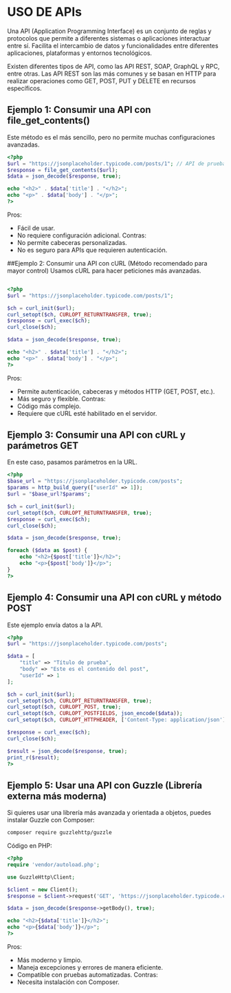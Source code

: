 # USO DE APIs

Una API (Application Programming Interface) es un conjunto de reglas y protocolos que permite a diferentes sistemas o aplicaciones interactuar entre sí. Facilita el intercambio de datos y funcionalidades entre diferentes aplicaciones, plataformas y entornos tecnológicos.

Existen diferentes tipos de API, como las API REST, SOAP, GraphQL y RPC, entre otras. Las API REST son las más comunes y se basan en HTTP para realizar operaciones como GET, POST, PUT y DELETE en recursos específicos.


## Ejemplo 1: Consumir una API con file_get_contents()
Este método es el más sencillo, pero no permite muchas configuraciones avanzadas.

```php
<?php
$url = "https://jsonplaceholder.typicode.com/posts/1"; // API de prueba
$response = file_get_contents($url);
$data = json_decode($response, true);

echo "<h2>" . $data['title'] . "</h2>";
echo "<p>" . $data['body'] . "</p>";
?>
```

Pros:
- Fácil de usar.
- No requiere configuración adicional.
Contras:
- No permite cabeceras personalizadas.
- No es seguro para APIs que requieren autenticación.

##Ejemplo 2: Consumir una API con cURL (Método recomendado para mayor control)
Usamos cURL para hacer peticiones más avanzadas.

```php

<?php
$url = "https://jsonplaceholder.typicode.com/posts/1";

$ch = curl_init($url);
curl_setopt($ch, CURLOPT_RETURNTRANSFER, true);
$response = curl_exec($ch);
curl_close($ch);

$data = json_decode($response, true);

echo "<h2>" . $data['title'] . "</h2>";
echo "<p>" . $data['body'] . "</p>";
?>
```
Pros:
- Permite autenticación, cabeceras y métodos HTTP (GET, POST, etc.).
- Más seguro y flexible.
Contras:
- Código más complejo.
- Requiere que cURL esté habilitado en el servidor.


## Ejemplo 3: Consumir una API con cURL y parámetros GET
En este caso, pasamos parámetros en la URL.

```php
<?php
$base_url = "https://jsonplaceholder.typicode.com/posts";
$params = http_build_query(["userId" => 1]); 
$url = "$base_url?$params";  

$ch = curl_init($url);
curl_setopt($ch, CURLOPT_RETURNTRANSFER, true);
$response = curl_exec($ch);
curl_close($ch);

$data = json_decode($response, true);

foreach ($data as $post) {
    echo "<h2>{$post['title']}</h2>";
    echo "<p>{$post['body']}</p>";
}
?>
```
## Ejemplo 4: Consumir una API con cURL y método POST
Este ejemplo envía datos a la API.

```php
<?php
$url = "https://jsonplaceholder.typicode.com/posts";

$data = [
    "title" => "Título de prueba",
    "body" => "Este es el contenido del post",
    "userId" => 1
];

$ch = curl_init($url);
curl_setopt($ch, CURLOPT_RETURNTRANSFER, true);
curl_setopt($ch, CURLOPT_POST, true);
curl_setopt($ch, CURLOPT_POSTFIELDS, json_encode($data));
curl_setopt($ch, CURLOPT_HTTPHEADER, ['Content-Type: application/json']);

$response = curl_exec($ch);
curl_close($ch);

$result = json_decode($response, true);
print_r($result);
?>
```

## Ejemplo 5: Usar una API con Guzzle (Librería externa más moderna)
Si quieres usar una librería más avanzada y orientada a objetos, puedes instalar Guzzle con Composer:

```sh
composer require guzzlehttp/guzzle
```

Código en PHP:

```php
<?php
require 'vendor/autoload.php';

use GuzzleHttp\Client;

$client = new Client();
$response = $client->request('GET', 'https://jsonplaceholder.typicode.com/posts/1');

$data = json_decode($response->getBody(), true);

echo "<h2>{$data['title']}</h2>";
echo "<p>{$data['body']}</p>";
?>
```

Pros:
- Más moderno y limpio.
- Maneja excepciones y errores de manera eficiente.
- Compatible con pruebas automatizadas.
Contras:
- Necesita instalación con Composer.
